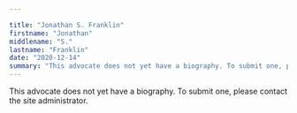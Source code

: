 ```yaml
---

title: "Jonathan S. Franklin"
firstname: "Jonathan"
middlename: "S."
lastname: "Franklin"
date: "2020-12-14"
summary: "This advocate does not yet have a biography. To submit one, please contact the site administrator."
---
```

This advocate does not yet have a biography. To submit one, please contact the site administrator.

